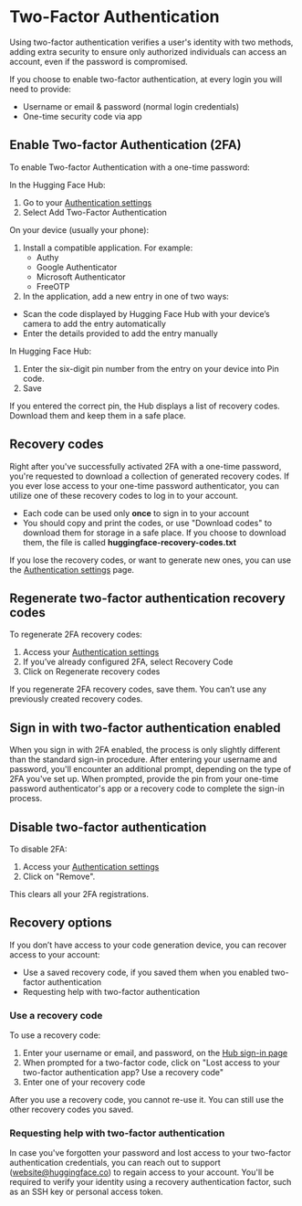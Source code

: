 # Two-Factor Authentication

Using two-factor authentication verifies a user's identity with two methods, adding extra security to ensure only authorized individuals can access an account, even if the password is compromised.

If you choose to enable two-factor authentication, at every login you will need to provide:
- Username or email & password (normal login credentials)
- One-time security code via app

## Enable Two-factor Authentication (2FA)

To enable Two-factor Authentication with a one-time password:

In the Hugging Face Hub:
1. Go to your [Authentication settings](https://hf.co/settings/authentication)
2. Select Add Two-Factor Authentication

On your device (usually your phone):
1. Install a compatible application. For example:
    - Authy
    - Google Authenticator
    - Microsoft Authenticator
    - FreeOTP
2. In the application, add a new entry in one of two ways:
  - Scan the code displayed by Hugging Face Hub with your device’s camera to add the entry automatically
  - Enter the details provided to add the entry manually

In Hugging Face Hub:
1. Enter the six-digit pin number from the entry on your device into Pin code.
2. Save

<!-- screenshot -->

If you entered the correct pin, the Hub displays a list of recovery codes. Download them and keep them in a safe place.

## Recovery codes

Right after you've successfully activated 2FA with a one-time password, you're requested to download a collection of generated recovery codes. If you ever lose access to your one-time password authenticator, you can utilize one of these recovery codes to log in to your account.

- Each code can be used only **once** to sign in to your account
- You should copy and print the codes, or use "Download codes" to download them for storage in a safe place. If you choose to download them, the file is called **huggingface-recovery-codes.txt**

<!-- blurred screenshot -->

If you lose the recovery codes, or want to generate new ones, you can use the [Authentication settings](https://hf.co/settings/authentication) page.

## Regenerate two-factor authentication recovery codes

To regenerate 2FA recovery codes:
1. Access your [Authentication settings](https://hf.co/settings/authentication)
2. If you’ve already configured 2FA, select Recovery Code
3. Click on Regenerate recovery codes

<Tip warning={true}>
If you regenerate 2FA recovery codes, save them. You can’t use any previously created recovery codes.
</Tip>

## Sign in with two-factor authentication enabled

When you sign in with 2FA enabled, the process is only slightly different than the standard sign-in procedure. After entering your username and password, you'll encounter an additional prompt, depending on the type of 2FA you've set up. When prompted, provide the pin from your one-time password authenticator's app or a recovery code to complete the sign-in process.

<!-- screenshot -->

## Disable two-factor authentication

To disable 2FA:
1. Access your [Authentication settings](https://hf.co/settings/authentication)
2. Click on "Remove".

This clears all your 2FA registrations.

## Recovery options

If you don’t have access to your code generation device, you can recover access to your account:

- Use a saved recovery code, if you saved them when you enabled two-factor authentication
- Requesting help with two-factor authentication

### Use a recovery code

To use a recovery code:
1. Enter your username or email, and password, on the [Hub sign-in page](https://hf.co/login)
2. When prompted for a two-factor code, click on "Lost access to your two-factor authentication app? Use a recovery code"
3. Enter one of your recovery code

After you use a recovery code, you cannot re-use it. You can still use the other recovery codes you saved.

### Requesting help with two-factor authentication

In case you've forgotten your password and lost access to your two-factor authentication credentials, you can reach out to support (website@huggingface.co) to regain access to your account. You'll be required to verify your identity using a recovery authentication factor, such as an SSH key or personal access token.